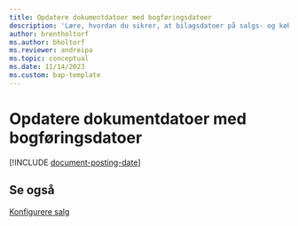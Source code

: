 ```yaml
---
title: Opdatere dokumentdatoer med bogføringsdatoer
description: 'Lære, hvordan du sikrer, at bilagsdatoer på salgs- og købsdokumenter stemmer overens med bogføringsdatoerne.'
author: brentholtorf
ms.author: bholtorf
ms.reviewer: andreipa
ms.topic: conceptual
ms.date: 11/14/2023
ms.custom: bap-template
---
```

# Opdatere dokumentdatoer med bogføringsdatoer

[!INCLUDE [document-posting-date](includes/document-posting-date.md)]

## Se også

[Konfigurere salg](sales-setup-sales.md)